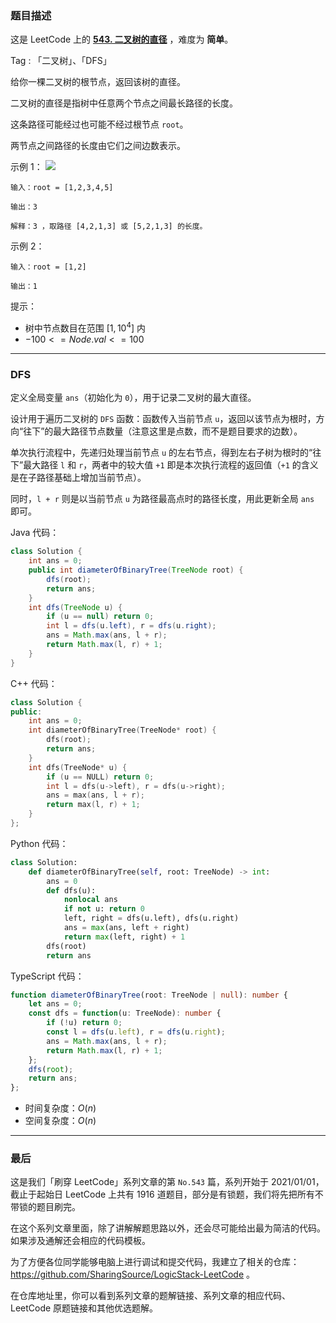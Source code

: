 ### 题目描述

这是 LeetCode 上的 **[543. 二叉树的直径](https://leetcode.cn/problems/diameter-of-binary-tree/solutions/2454405/gong-shui-san-xie-jian-dan-dfs-yun-yong-vbf27/)** ，难度为 **简单**。

Tag : 「二叉树」、「DFS」



给你一棵二叉树的根节点，返回该树的直径。

二叉树的直径是指树中任意两个节点之间最长路径的长度。

这条路径可能经过也可能不经过根节点 `root`。

两节点之间路径的长度由它们之间边数表示。

示例 1：
![](https://assets.leetcode.com/uploads/2021/03/06/diamtree.jpg)
```
输入：root = [1,2,3,4,5]

输出：3

解释：3 ，取路径 [4,2,1,3] 或 [5,2,1,3] 的长度。
```
示例 2：
```
输入：root = [1,2]

输出：1
```

提示：
* 树中节点数目在范围 $[1, 10^4]$ 内
* $-100 <= Node.val <= 100$

---

### DFS

定义全局变量 `ans`（初始化为 `0`），用于记录二叉树的最大直径。

设计用于遍历二叉树的 `DFS` 函数：函数传入当前节点 `u`，返回以该节点为根时，方向“往下”的最大路径节点数量（注意这里是点数，而不是题目要求的边数）。

单次执行流程中，先递归处理当前节点 `u` 的左右节点，得到左右子树为根时的“往下”最大路径 `l` 和 `r`，两者中的较大值 `+1` 即是本次执行流程的返回值（`+1` 的含义是在子路径基础上增加当前节点）。

同时，`l + r` 则是以当前节点 `u` 为路径最高点时的路径长度，用此更新全局 `ans` 即可。

Java 代码：
```Java
class Solution {
    int ans = 0;
    public int diameterOfBinaryTree(TreeNode root) {
        dfs(root);
        return ans;
    }
    int dfs(TreeNode u) {
        if (u == null) return 0;
        int l = dfs(u.left), r = dfs(u.right);
        ans = Math.max(ans, l + r);
        return Math.max(l, r) + 1;
    }
}
```
C++ 代码：
```C++
class Solution {
public:
    int ans = 0;
    int diameterOfBinaryTree(TreeNode* root) {
        dfs(root);
        return ans;
    }
    int dfs(TreeNode* u) {
        if (u == NULL) return 0;
        int l = dfs(u->left), r = dfs(u->right);
        ans = max(ans, l + r);
        return max(l, r) + 1;
    }
};
```
Python 代码：
```Python
class Solution:
    def diameterOfBinaryTree(self, root: TreeNode) -> int:
        ans = 0
        def dfs(u):
            nonlocal ans
            if not u: return 0
            left, right = dfs(u.left), dfs(u.right)
            ans = max(ans, left + right)
            return max(left, right) + 1 
        dfs(root)
        return ans
```
TypeScript 代码：
```TypeScript
function diameterOfBinaryTree(root: TreeNode | null): number {
    let ans = 0;
    const dfs = function(u: TreeNode): number {
        if (!u) return 0;
        const l = dfs(u.left), r = dfs(u.right);
        ans = Math.max(ans, l + r);
        return Math.max(l, r) + 1;
    };
    dfs(root);
    return ans;
};
```
* 时间复杂度：$O(n)$
* 空间复杂度：$O(n)$

---

### 最后

这是我们「刷穿 LeetCode」系列文章的第 `No.543` 篇，系列开始于 2021/01/01，截止于起始日 LeetCode 上共有 1916 道题目，部分是有锁题，我们将先把所有不带锁的题目刷完。

在这个系列文章里面，除了讲解解题思路以外，还会尽可能给出最为简洁的代码。如果涉及通解还会相应的代码模板。

为了方便各位同学能够电脑上进行调试和提交代码，我建立了相关的仓库：https://github.com/SharingSource/LogicStack-LeetCode 。

在仓库地址里，你可以看到系列文章的题解链接、系列文章的相应代码、LeetCode 原题链接和其他优选题解。

